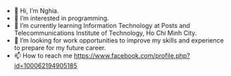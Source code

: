 - 👋 Hi, I’m Nghia.
- 👀 I’m interested in programming.
- 🌱 I’m currently learning Information Technology at Posts and Telecommunications Institute of Technology, Ho Chi Minh City.
- 💞️ I’m looking for work opportunities to improve my skills and experience to prepare for my future career.
- 📫 How to reach me <a href="https://www.facebook.com/profile.php?id=100062194905185" _target="blank">https://www.facebook.com/profile.php?id=100062194905185</a>
